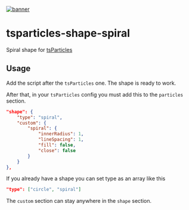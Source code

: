 [![banner](https://particles.js.org/images/banner2.png)](https://particles.js.org)

# tsparticles-shape-spiral

Spiral shape for [tsParticles](https://github.com/matteobruni/tsparticles)

## Usage

Add the script after the `tsParticles` one. The shape is ready to work.

After that, in your `tsParticles` config you must add this to the `particles` section.

```json
"shape": {
    "type": "spiral",
    "custom": {
        "spiral": {
            "innerRadius": 1,
            "lineSpacing": 1,
            "fill": false,
            "close": false
        }
    }
},
```

If you already have a shape you can set type as an array like this

```json
"type": ["circle", "spiral"]
```

The `custom` section can stay anywhere in the `shape` section.
